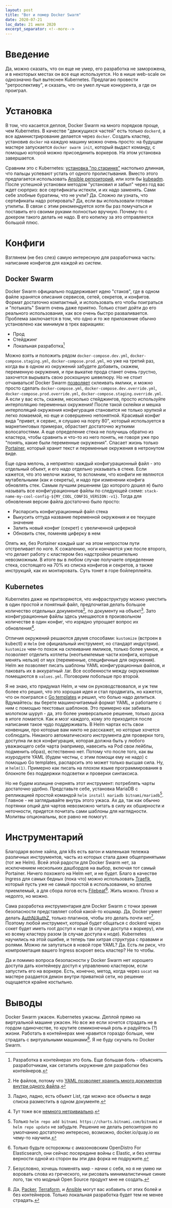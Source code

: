 ```yaml
---
layout: post
title: "Вот и помер Docker Swarm"
date: 2020-07-21
loc_date: 21 июля 2020
excerpt_separator: <!--more-->
---
```

# Введение
Да, можно сказать, что он еще не умер, его разработка не заморожена, и в
некоторых местах он все еще используется. Но в нише web-scale он однозначно был
вытеснен Kubernetes. Предлагаю провести "ретроспективу", и сказать, что он умел
лучше конкурента, а где он проиграл.

# Установка
В том, что касается деплоя, Docker Swarm на много порядков проще, чем
Kubernetes. В качестве "движущихся частей" есть только `dockerd`, а все
администрирование делается через `docker`. Создать кластер, установив `docker`
на каждую машину можно очень просто: на будущем мастере запускается `docker
swarm init`, который выдаст команду, с помощью которой можно присоединить
воркеров. На этом установка завершается.

Сравним это с Kubernetes: [установка "по
старинке"](https://github.com/Praqma/LearnKubernetes/blob/master/kamran/Kubernetes-The-Hard-Way-on-BareMetal.md)
настолько длинная, что пальцы успевают устать от одного пролистывания. Вместо
этого предлагается использовать [Ansible
репозиторий](https://github.com/kubernetes-sigs/kubespray), или хотя бы
[kubeadm](https://kubernetes.io/docs/setup/production-environment/tools/kubeadm/create-cluster-kubeadm/).
После успешной установки методом "установил и забыл" через год вас ждет сюрприз:
все сертификаты истекли, и их надо заменять. Сами себе злобные буратины, что не
учли? Да. Сложно ли узнать, что сертификаты надо ротировать? Да, если вы
использовали готовые утилиты. В связи с этим рекомендуется хотя бы раз
помучаться и поставить его своими руками полностью вручную. Почему-то с докером
такого делать не надо. В его копилку за это отправляется большой плюс.

<!--more-->

# Конфиги
Взглянем (не без слез) самую интересную для разработчика часть: написание конфигов для каждой из систем.
## Docker Swarm
Docker Swarm официально поддерживает идею "стаков", где в одном файле хранятся
описания сервисов, сетей, секретов, и конфигов. Формат достаточно компактный, и
использовать его чтобы поиграться и "потыкать" Swarm очень даже приятно. Только
стоит дойти до его реального использования, как все очень быстро разваливается.
Проблема заключается в том, что одно и то же приложение обычно установлено как
минимум в трех вариациях:

* Прод
* Стейджинг
* Локальная разработка[^1]

Можно взять и положить рядом `docker-compose.dev.yml`,
`docker-compose.staging.yml`, `docker-compose.prod.yml`, но уже на третий раз,
когда вы в одном из окружений забудете добавить, скажем, переменную окружения, и
при выкатке прода станет очень грустно, захочется вырывать свою роскошную
шевелюру. Но не стоит отчаиваться! Docker Swarm
[позволяет](https://docs.docker.com/engine/reference/commandline/stack_deploy/#compose-file)
склеивать ямлики, и можно просто сделать `docker-compose.yml`,
`docker-compose.dev.override.yml`, `docker-compose.prod.override.yml`,
`docker-compose.staging.override.yml`. А если у вас есть, скажем, несколько
стейджингов, просто используйте интерполяцию переменных окружения! После такой
склейки и мешка интерполяций окружения конфигурация становится не только хрупкой
и легко ломаемой, но еще и совершенно непонятной. Красивый конфиг вида "привет,
я сервис, я слушаю на порту 80", который используется в маркетинговых примерах,
обрастает достаточно жуткими волосатостями. А еще определение стека не получишь
обратно из кластера, чтобы сравнить и что-то из него понять, не говоря уже про
"понять, какие были переменные окружения". Спасает жизнь только
[Portainer](https://portainer.io), который хранит текст и переменные окружения в
нетронутом виде.

Еще одна мелочь, а неприятно: каждый конфигурационный файл - это отдельный
объект, и его надо отдельно указывать в стеке. Если кажется, что это мелочи
жизни, то вспомним, что конфиги не являются мутабельными (как и секреты), и надо
при изменении конфига обновлять стек. Самым лучшим решением (до которого дошел
я) было называть все конфигурационные файлы по следующей схеме:
`stack-name-my-cool-config-${MY_COOL_CONFIG_VERSION:-v1}`. Тогда для обновления
версии файла достаточно было просто:

* Распарсить конфигурационный файл стека
* Выкусить оттуда название переменной окружения и ее текущее значение
* Залить новый конфиг (секрет) с увеличенной циферкой
* Обновить стек, поменяв циферку в нем

Опять же, без Portainer каждый шаг на этом непростом пути отстреливает по ноге.
К сожалению, ноги кончаются уже после второго, что делает работу с кластером без
надстройки решительно невозможным. В итоге вы в любом случае получаете
определение стека, состоящего на 70% из списка конфигов и секретов, а также
инструкций, как их монтировать. Суть тонет в горе бойлерплейта.
## Kubernetes
Kubernetes даже не притворяются, что инфраструктуру можно уместить в один
простой и понятный файл, предпочитая делать большое количество отдельных
документов[^2], по документу на объект[^3]. Зато конфигурационные файлы здесь
умещаются в произвольном количестве в один конфиг, что изрядно упрощает вопрос
их обновления[^4].

Отличия окружений решаются двумя способами: `kustomize` (встроен в kubectl) и
`Helm` (не официальный инструмент, но стандарт индустрии). `kustomize` чем-то
похож на склеивание ямликов, только более умное, и позволяет отделить котлеты
(неотъемлемые части конфига, которые менять нельзя) от мух (переменные,
специфичные для окружения). Helm же позволяет писать шаблоны YAML
конфигурационных файлов, и паковать их в аккуратный .tar. Все особенности между
окружениями помещаются в `values.yml`. Поговорим побольше про второй.

Я не знаю, кто придумал Helm, и чем он руководствовался, и уж тем более кто
решил, что это хорошая идея и стал продвигать, но кажется, что он поигрался с
[Go templates](https://golang.org/pkg/text/template/) и решил, что болью надо
делиться. Вдумайтесь: вы берете машиночитаемый формат YAML, и работаете с ним с
помощью текстовых шаблонов. Это примерно как забивать молотком шуруп - да, это
более универсальное решение, только доска в итоге ломается. Как и мозг каждого,
кому это приходится после написания такое чудо поддерживать. В Helm чартах есть
свои конвенции, про которые вам никто не расскажет, но которые хочется
соблюдать. Никакого автоматического инструмента для проверки того, доступна ли
вся конфигурация, которая должна быть у любого уважающего себя чарта (например,
навесить на Pod свои лейблы, подменить образ), естественно нет. Потому что после
того, как вы изуродуете YAML (будем честны, с этим помощи ему не надо) с помощью
Go templates, распарсить это может только высшая сила. Ну, и `helm(1)`. Примерно
как писать на плохом языке программирования в блокноте без поддержки подсветки и
проверки синтаксиса.

Но не будем излишне очернять этот инструмент: потреблять чарты достаточно
удобно. Представьте себе, установка MariaDB с репликацией простой командой `helm
install mariadb bitnami/mariadb`[^5]. Главное - не заглядывайте внутрь этого
ужаса. Ах да, так как обычно портянки опций для чартов невозможно читать в силу
их обширности и неточности, придется почитать сами шаблоны для наглядности.
Молитвы опциональны, все равно не помогут.

# Инструментарий
Благодаря волне хайпа, для k8s есть вагон и маленькая тележка различных
инструментов, часть из которых стала даже общепринятыми (тот же Helm). Всей этой
радости для Docker Swarm нет, за исключением нескольких дашбордов на выбор,
включая тот самый Portainer. Ничего похожего на Helm нет, и не будет. Благо в
качестве Ingress для самых бедных (пока что) можно использовать
[Traefik](https://golang.org/pkg/text/template/), который пусть уже не самый
простой в использовании, но вполне приемлемый, а для сбора логов есть
[Filebeat](https://www.elastic.co/beats/filebeat)[^6]. Жить можно. Плохо и
недолго, но можно.

Сама разработка инструментария для Docker Swarm с точки зрения безопасности
представляет собой какой-то кошмар. Да, Docker умеет делать
[AuthN/AuthZ](https://docs.docker.com/engine/extend/plugins_authorization/),
только плагинов, чтобы это делать почти нет[^7]. Поэтому любой инструмент,
который будет общаться с dockerd через сокет будет иметь root доступ к ноде (в
случае доступа к воркеру), или ко всему кластеру разом (в случае доступа к
ноде). Kubernetes научились на этой ошибке, и теперь там хитрая структура с
правами и ролями. Можно ли запутаться в новой горе YAML? Да. Есть ли риск, что
компрометация вашего Ingress вскроет весь кластер? Не то чтобы.

Да и помимо вопроса безопасности у Docker Swarm нет хорошего доступа дать
контейнеру доступ к управлению кластером, если запустить его на воркере. Есть,
конечно, метод, когда через `socat` на мастере раздается демон внутри приватной
сети, но решение ощущается крайне костыльно.

# Выводы
Docker Swarm ужасен. Kubernetes ужасны. Деплой прямо на виртуальной машине
ужасен. Но все же если хочется страдать не в гордом одиночестве, то крутите
семиконечный роль и радуйтесь (?) жизни. Работать в контейнерах мне нравится
гораздо больше, чем страдать с виртуальными машинами[^8]. Я не буду скучать по
Docker Swarm.

[^1]: Разработка в контейнерах это боль. Еще большая боль - объяснять
    разработчикам, как сетапить окружение для разработки без контейнеров.

[^2]: Не файлов, потому что [YAML позволяет хранить много документов внутри
    одного файла](https://en.wikipedia.org/wiki/YAML#Advanced_components).

[^3]: Ладно, ладно, есть объект List, где можно все объекты в виде списка
    разместить в одном документе.

[^4]: Тут тоже все [немного
    нетривиально](https://blog.questionable.services/article/kubernetes-deployments-configmap-change/).

[^5]: Только `helm repo add bitnami https://charts.bitnami.com/bitnami` и `helm
    repo update` не забудьте. Решение не делать репозитория по умолчанию
    достаточно интересно, возможно, docker.io/quay.io их чему-то научили.

[^6]: Только будьте осторожны с амазоновским OpenDistro For Elasticsearch, они
    сейчас посередине войны с Elastic, и без клятвы верности одной из сторон вы
    эти два форка не подружите.

[^7]: Безусловно, хочешь поменять мир - начни с себя, но я не умею ни воровать
    слова из греческого, ни рисовать минималистичные синие лого, так что модный
    Open Source продукт мне не создать.

[^8]: Да, [Packer](https://www.packer.io/), [Terraform](https://terraform.io/),
    и [Ansible](https://www.ansible.com/) могут вас избавить от этих болей и без
    контейнеров. Только локальная разработка будет тем не менее страдать.
